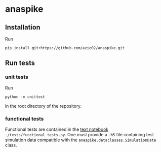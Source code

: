 # anaspike

## Installation
Run
```
pip install git+https://github.com/azic02/anaspike.git
```
   
## Run tests

### unit tests
Run
```
python -m unittest
```
in the root directory of the repository.

### functional tests
Functional tests are contained in the [text notebook](https://jupytext.readthedocs.io/en/latest/text-notebooks.html)
`./tests/functional_tests.py`. One must provide a `.h5` file containing test
simulation data compatible with the `anaspike.dataclasses.SimulationData`
class.


